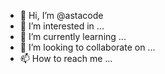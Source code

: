 - 👋 Hi, I’m @astacode
- 👀 I’m interested in ...
- 🌱 I’m currently learning ...
- 💞️ I’m looking to collaborate on ...
- 📫 How to reach me ...

<!---
astacode/astacode is a ✨ special ✨ repository because its `README.md` (this file) appears on your GitHub profile.
You can click the Preview link to take a look at your changes.
--->
